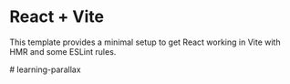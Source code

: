 # React + Vite

This template provides a minimal setup to get React working in Vite with HMR and some ESLint rules.

#   l e a r n i n g - p a r a l l a x  
 